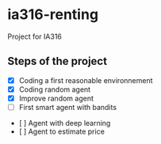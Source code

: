 # ia316-renting
Project for IA316

## Steps of the project

 - [x] Coding a first reasonable environnement
 - [x] Coding random agent
 - [x] Improve random agent
 - [ ] First smart agent with bandits
 - [ ] Agent with deep learning
 - [ ] Agent to estimate price

